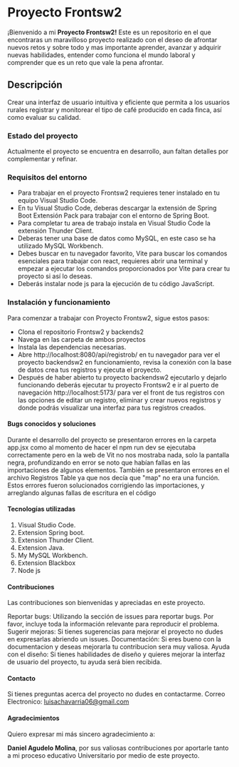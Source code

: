 # Proyecto Frontsw2

¡Bienvenido a mi **Proyecto Frontsw2!** Este es un repositorio en el que encontraras un maravilloso proyecto realizado con el deseo de afrontar nuevos retos y sobre todo y mas importante aprender, avanzar y adquirir nuevas habilidades, entender como funciona el mundo laboral y comprender que es un reto que vale la pena afrontar.

## Descripción 

Crear una interfaz de usuario intuitiva y eficiente que permita a los usuarios rurales registrar y monitorear el tipo de café producido en cada finca, así como evaluar su calidad.

### Estado del proyecto

Actualmente el proyecto se encuentra en desarrollo, aun faltan detalles por complementar y refinar.

### Requisitos del entorno

- Para trabajar en el proyecto Frontsw2 requieres tener instalado en tu equipo Visual Studio Code.
- En tu Visual Studio Code, deberas descargar la extensión de Spring Boot Extensión Pack para trabajar con el entorno de Spring Boot.
- Para completar tu area de trabajo instala en Visual Studio Code la extensión Thunder Client.
- Deberas tener una base de datos como MySQL, en este caso se ha utilizado MySQL Workbench.
- Debes  buscar en tu navegador favorito, Vite para buscar los comandos esenciales para trabajar con react, requieres abrir una terminal y empezar a ejecutar los comandos proporcionados por Vite para crear tu proyecto si así lo deseas.
- Deberás instalar node js para la ejecución de tu código JavaScript.

### Instalación y funcionamiento 

Para comenzar a trabajar con Proyecto  Frontsw2, sigue estos pasos:

- Clona el repositorio Frontsw2 y backends2
- Navega en las carpeta de ambos proyectos
- Instala las dependencias necesarias.
- Abre http://localhost:8080/api/registrob/ en tu navegador para ver el proyecto backendsw2 en funcionamiento, revisa la conexión con la base de datos crea tus registros y ejecuta el proyecto. 
- Después de haber abierto tu proyecto backendsw2 ejecutarlo y dejarlo funcionando deberás ejecutar tu proyecto Frontsw2 e ir al puerto de navegación http://localhost:5173/ para ver el front de tus registros con las opciones de editar un registro, eliminar y crear nuevos registros y donde podrás visualizar una interfaz para tus registros creados.

#### Bugs conocidos y soluciones

Durante el desarrollo del proyecto se presentaron errores en la carpeta app.jsx como al momento de hacer el npm run dev se ejecutaba correctamente pero en la web de Vit no nos mostraba nada, solo la pantalla negra, profundizando en error se noto que habían fallas en las importaciones de algunos elementos. También se presentaron errores en el archivo Registros Table ya que nos decía que "map" no era una función. 
Estos errores fueron solucionados corrigiendo las importaciones, y arreglando algunas fallas de escritura en el código

#### Tecnologías utilizadas

1. Visual Studio Code.
2. Extension Spring boot.
3. Extension Thunder Client.
4. Extension Java.
5. My MySQL Workbench.
6. Extension Blackbox
7. Node js

#### Contribuciones

Las contribuciones son bienvenidas y apreciadas en este proyecto.

Reportar bugs: Utilizando la sección de issues para reportar bugs. Por favor, incluye toda la información relevante para reproducir el problema.
Sugerir mejoras: Si tienes sugerencias para mejorar el proyecto no dudes en expresarlas abriendo un issues.
Documentación: Si eres bueno con la documentacion y deseas mejorarla tu contribucion sera muy valiosa.
Ayuda con el diseño: Si tienes habilidades de diseño y quieres mejorar la interfaz de usuario del proyecto, tu ayuda será bien recibida.

#### Contacto

Si tienes preguntas acerca del proyecto no dudes en contactarme.
Correo Electronico: luisachavarria06@gmail.com

#### Agradecimientos

Quiero expresar mi más sincero agradecimiento a:

**Daniel Agudelo Molina**, por sus valiosas contribuciones por aportarle tanto a mi proceso educativo Universitario por medio de este proyecto. 

